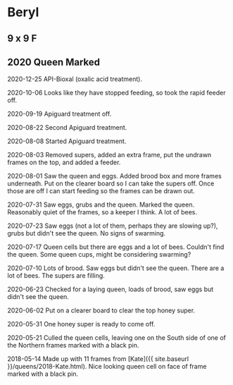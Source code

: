 # Beryl
## 9 x 9 F
## 2020 Queen Marked

2020-12-25 API-Bioxal (oxalic acid treatment).

2020-10-06 Looks like they have stopped feeding, so took the rapid feeder off.

2020-09-19 Apiguard treatment off.

2020-08-22 Second Apiguard treatment.

2020-08-08 Started Apiguard treatment.

2020-08-03 Removed supers, added an extra frame, put the undrawn frames on the top, and added a feeder.

2020-08-01  Saw the queen and eggs.  Added brood box and more frames underneath.  Put on the clearer board so I can take the supers off.  Once those are off I can start feeding so the frames can be drawn out.

2020-07-31 Saw eggs, grubs and the queen.  Marked the queen.  Reasonably quiet of the frames, so a keeper I think.  A lot of bees.

2020-07-23 Saw eggs (not a lot of them, perhaps they are slowing up?), grubs but didn't see the queen.  No signs of swarming.

2020-07-17 Queen cells but there are eggs and a lot of bees.  Couldn't find the queen.  Some queen cups, might be considering swarming?

2020-07-10 Lots of brood.  Saw eggs but didn't see the queen.  There are a lot of bees.  The supers are filling.

2020-06-23 Checked for a laying queen, loads of brood, saw eggs but didn't see the queen.

2020-06-02 Put on a clearer board to clear the top honey super.

2020-05-31 One honey super is ready to come off.

2020-05-21 Culled the queen cells, leaving one on the South side of one of the Northern frames marked with a black pin.

2018-05-14 Made up with 11 frames from [Kate]({{ site.baseurl }}/queens/2018-Kate.html).  Nice looking queen cell on face of frame marked with a black pin.
